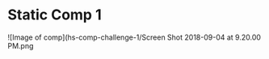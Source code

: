 # Static Comp 1

![Image of comp](hs-comp-challenge-1/Screen Shot 2018-09-04 at 9.20.00 PM.png
    
